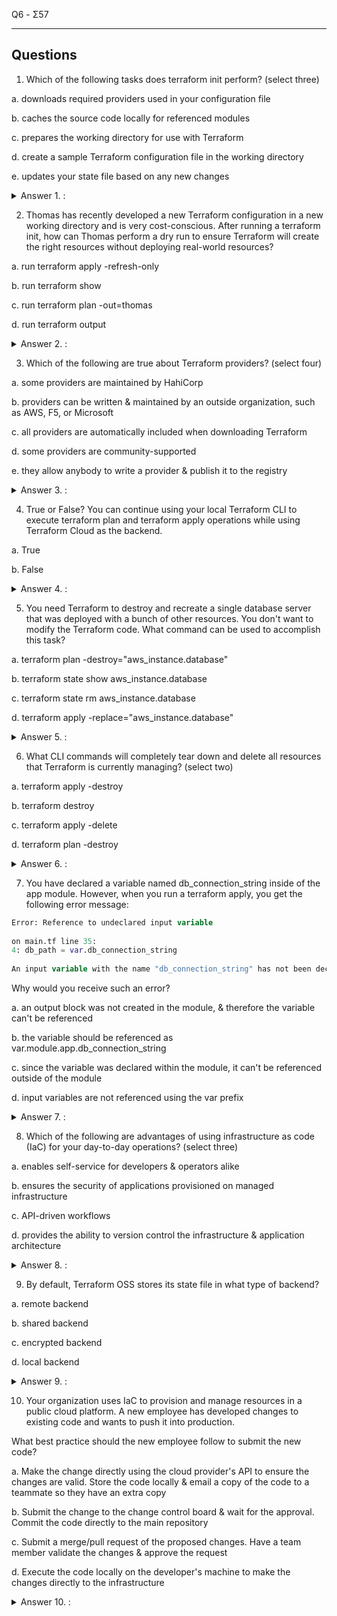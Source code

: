 Q6 - Σ57

---

## Questions
1. Which of the following tasks does terraform init perform? (select three)

a. downloads required providers used in your configuration file

b. caches the source code locally for referenced modules

c. prepares the working directory for use with Terraform

d. create a sample Terraform configuration file in the working directory

e. updates your state file based on any new changes

<details>
<summary>Answer 1. :</summary>
  false
</details>

2. Thomas has recently developed a new Terraform configuration in a new working directory and is very cost-conscious. After running a terraform init, how can Thomas perform a dry run to ensure Terraform will create the right resources without deploying real-world resources?

a. run terraform apply -refresh-only

b. run terraform show

c. run terraform plan -out=thomas

d. run terraform output

<details>
<summary>Answer 2. :</summary>
  false
</details>

3. Which of the following are true about Terraform providers? (select four)

a. some providers are maintained by HahiCorp

b. providers can be written & maintained by an outside organization, such as AWS, F5, or Microsoft

c. all providers are automatically included when downloading Terraform

d. some providers are community-supported

e. they allow anybody to write a provider & publish it to the registry

<details>
<summary>Answer 3. :</summary>
  false
</details>

4. True or False? You can continue using your local Terraform CLI to execute terraform plan and terraform apply operations while using Terraform Cloud as the backend.

a. True

b. False

<details>
<summary>Answer 4. :</summary>
  false
</details>

5. You need Terraform to destroy and recreate a single database server that was deployed with a bunch of other resources. You don't want to modify the Terraform code. What command can be used to accomplish this task?

a. terraform plan -destroy="aws_instance.database"

b. terraform state show aws_instance.database

c. terraform state rm aws_instance.database

d. terraform apply -replace="aws_instance.database"

<details>
<summary>Answer 5. :</summary>
  false
</details>

6. What CLI commands will completely tear down and delete all resources that Terraform is currently managing? (select two)

a. terraform apply -destroy

b. terraform destroy

c. terraform apply -delete

d. terraform plan -destroy

<details>
<summary>Answer 6. :</summary>
  false
</details>

7. You have declared a variable named db_connection_string inside of the app module. However, when you run a terraform apply, you get the following error message:
````tf
Error: Reference to undeclared input variable
 
on main.tf line 35:
4: db_path = var.db_connection_string
 
An input variable with the name "db_connection_string" has not been declared. This variable can be declared with a variable "db_connection_string" {} block.
````

Why would you receive such an error?

a. an output block was not created in the module, & therefore the variable can't be referenced

b. the variable should be referenced as var.module.app.db_connection_string

c. since the variable was declared within the module, it can't be referenced outside of the module

d. input variables are not referenced using the var prefix

<details>
<summary>Answer 7. :</summary>
  false
</details>

8. Which of the following are advantages of using infrastructure as code (IaC) for your day-to-day operations? (select three)

a. enables self-service for developers & operators alike

b. ensures the security of applications provisioned on managed infrastructure

c. API-driven workflows

d. provides the ability to version control the infrastructure & application architecture

<details>
<summary>Answer 8. :</summary>
  false
</details>

9. By default, Terraform OSS stores its state file in what type of backend?

a. remote backend

b. shared backend

c. encrypted backend

d. local backend

<details>
<summary>Answer 9. :</summary>
  false
</details>

10. Your organization uses IaC to provision and manage resources in a public cloud platform. A new employee has developed changes to existing code and wants to push it into production.

What best practice should the new employee follow to submit the new code?

a. Make the change directly using the cloud provider's API to ensure the changes are valid. Store the code locally & email a copy of the code to a teammate so they have an extra copy

b. Submit the change to the change control board & wait for the approval. Commit the code directly to the main repository

c. Submit a merge/pull request of the proposed changes. Have a team member validate the changes & approve the request

d. Execute the code locally on the developer's machine to make the changes directly to the infrastructure

<details>
<summary>Answer 10. :</summary>
  false
</details>
